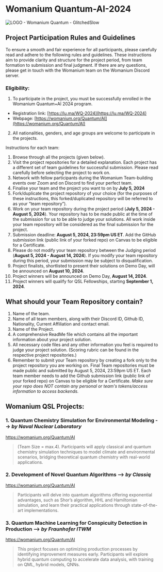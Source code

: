 # Womanium Quantum-AI-2024
![LOGO - Womanium Quantum - GlitchedSlow](https://github.com/womanium-quantum/Quantum-AI-2024/assets/40118003/98f38667-875d-430c-93ac-d4ea30588cab)

## Project Participation Rules and Guidelines
To ensure a smooth and fair experience for all participants, please carefully read and adhere to the following rules and guidelines. These instructions aim to provide clarity and structure for the project period, from team formation to submission and final judgment.
If there are any questions, please get in touch with the Womanium team on the Womanium Discord server.

### Eligibility:
  1. To participate in the project, you must be successfully enrolled in the Womanium Quantum+AI 2024 program. 
   - Registration link: [https://lu.ma/WQ-2024](https://lu.ma/WQ-2024)
   - Webpage: [https://womanium.org/Quantum/AI](https://womanium.org/Quantum/AI)
  2. All nationalities, genders, and age groups are welcome to participate in the projects. 

Instructions for each team:
  1. Browse through all the projects (given below). 
  2. Visit the project repositories for a detailed explanation. Each project has a different set of team guidelines for successful submission. Please read carefully before selecting the project to work on.
  3. Network with fellow participants during the Womanium Team-building events over Zoom and on Discord to find your perfect team.
  4. Finalise your team and the project you want to on by **July 5, 2024**
  5. Fork/duplicate the project repository of your choice (for the purposes of these instructions, this forked/duplicated repository will be referred to as your “team repository”). 
  6. Work on your team repository during the project period (**July 5, 2024 - August 5, 2024**). Your repository has to be made public at the time of the submission for us to be able to judge your solutions. All work inside your team repository will be considered as the final submission for the project.
  7. Submission deadline: **August 5, 2024, 23:59pm US ET**.
Add the GitHub submission link (public link of your forked repo) on Canvas to be eligible for a Certificate.
  8. Please do not modify your team repository between the Judging period (**August 5, 2024 - August 14, 2024**). If you modify your team repository during this period, your submission may be subject to disqualification.
  9. Project finalists, shortlisted to present their solutions on Demo Day, will be announced on **August 10, 2024**.
  10. Project winners will be announced on Demo Day, **August 14, 2024**.
  11. Project winners will qualify for QSL Fellowships, starting **September 1, 2024**.

## What should your Team Repository contain?
  1. Name of the team.
  2. Name of all team members, along with their Discord ID, Github ID, Nationality, Current Affiliation and contact email.
  3. Name of the Project.
  4. A comprehensive ReadMe file which contains all the important information about your project solution.
  6. All necessary code files and any other information you feel is required to judge your project solution. (Scoring rubric can be found in the respective project repositories.)
  7. Remember to submit your Team repository by creating a fork only to the project repository you are working on. Final Team repositories must be made public and submitted by August 5, 2024, 23:59pm US ET. Each team member needs to add the Github submission link (public link of your forked repo) on Canvas to be eligible for a Certificate.
_Make sure your repo does NOT contain any personal or team's tokens/access information to access backends._  
  
## Womanium QSL Projects:
  ### 1. Quantum Chemistry Simulation for Environmental Modeling --> *by Naval Nuclear Laboratory*
  https://womanium.org/Quantum/AI
  > (Team Size = max.4).  Participants will apply classical and quantum chemistry simulation techniques to model climate and environmental scenarios, bridging theoretical quantum chemistry with real-world applications.
  ### 2. Development of Novel Quantum Algorithms --> *by Classiq*
  https://womanium.org/Quantum/AI
  > Participants will delve into quantum algorithms offering exponential advantages, such as Shor’s algorithm, HHL and Hamiltonian simulation, and learn their practical applications through state-of-the-art implementations.
  ### 3. Quantum Machine Learning for Conspicuity Detection in Production --> *by Fraunhofer ITWM*
  https://womanium.org/Quantum/AI
  > This project focuses on optimizing production processes by identifying improvement measures early. Participants will explore hybrid quantum computing to accelerate data analysis, with training on QML, hybrid models, QNNs.
